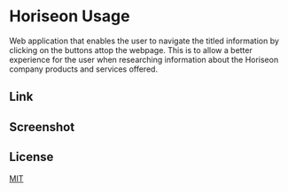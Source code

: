 # Horiseon Usage
Web application that enables the user to navigate the titled information by clicking on the buttons attop the webpage. 
This is to allow a better experience for the user when researching information about the Horiseon company products and services offered.

## Link

## Screenshot

## License
[MIT](https://choosealicense.com/licenses/mit/)